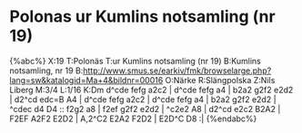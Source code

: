 # Polonas ur Kumlins notsamling (nr 19)

{%abc%}
X:19
T:Polonäs
T:ur Kumlins notsamling (nr 19)
B:Kumlins notsamling, nr 19
B:http://www.smus.se/earkiv/fmk/browselarge.php?lang=sw&katalogid=Ma+4&bildnr=00016
O:Närke
R:Slängpolska
Z:Nils Liberg
M:3/4
L:1/16
K:Dm
d^cde fefg a2c2 | d^cde fefg a4 | b2a2 g2f2 e2d2 | d2^cd edc=B A4 |
d^cde fefg a2c2 | d^cde fefg a4 | b2a2 g2f2 e2d2 | ^cdec d4 D4 ::
f2g2 a8 | f2ef g2f2 e2d2 | ^c2e2 A8 | d2^cd e2c2 B2A2 | F2EF A2F2 E2D2 | A,2^C2 E2A2 F2D2 | E2D^C D8 :|
{%endabc%}

